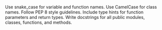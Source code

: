 Use snake_case for variable and function names. Use CamelCase for class names. Follow PEP 8 style guidelines. Include type hints for function parameters and return types. Write docstrings for all public modules, classes, functions, and methods.
